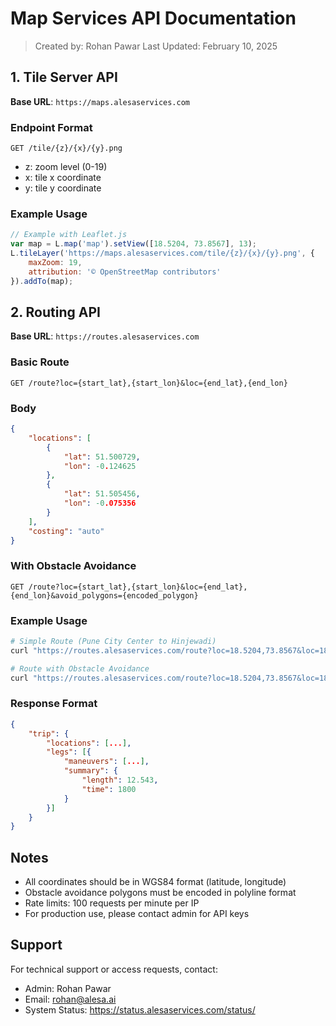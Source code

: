 # Map Services API Documentation
> Created by: Rohan Pawar
> Last Updated: February 10, 2025

## 1. Tile Server API
**Base URL**: `https://maps.alesaservices.com`

### Endpoint Format
```
GET /tile/{z}/{x}/{y}.png
```
- z: zoom level (0-19)
- x: tile x coordinate
- y: tile y coordinate

### Example Usage
```javascript
// Example with Leaflet.js
var map = L.map('map').setView([18.5204, 73.8567], 13);
L.tileLayer('https://maps.alesaservices.com/tile/{z}/{x}/{y}.png', {
    maxZoom: 19,
    attribution: '© OpenStreetMap contributors'
}).addTo(map);
```

## 2. Routing API
**Base URL**: `https://routes.alesaservices.com`

### Basic Route
```
GET /route?loc={start_lat},{start_lon}&loc={end_lat},{end_lon}
```
### Body
```json
{
    "locations": [
        {
            "lat": 51.500729,
            "lon": -0.124625
        },
        {
            "lat": 51.505456,
            "lon": -0.075356
        }
    ],
    "costing": "auto"
}
```
### With Obstacle Avoidance
```
GET /route?loc={start_lat},{start_lon}&loc={end_lat},{end_lon}&avoid_polygons={encoded_polygon}
```

### Example Usage
```bash
# Simple Route (Pune City Center to Hinjewadi)
curl "https://routes.alesaservices.com/route?loc=18.5204,73.8567&loc=18.5912,73.7377"

# Route with Obstacle Avoidance
curl "https://routes.alesaservices.com/route?loc=18.5204,73.8567&loc=18.5912,73.7377&avoid_polygons=wpe%7BcB%7Dkj%60M%7C%40yGnI"
```

### Response Format
```json
{
    "trip": {
        "locations": [...],
        "legs": [{
            "maneuvers": [...],
            "summary": {
                "length": 12.543,
                "time": 1800
            }
        }]
    }
}
```

## Notes
- All coordinates should be in WGS84 format (latitude, longitude)
- Obstacle avoidance polygons must be encoded in polyline format
- Rate limits: 100 requests per minute per IP
- For production use, please contact admin for API keys

## Support
For technical support or access requests, contact:
- Admin: Rohan Pawar
- Email: rohan@alesa.ai
- System Status: https://status.alesaservices.com/status/
